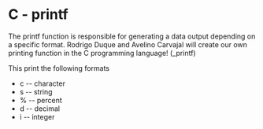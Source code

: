 # C - printf

The printf function is responsible for generating a data output depending on a specific format. Rodrigo Duque and Avelino Carvajal will create our own printing function in the C programming language! (_printf)

This print the following formats

* c -- character 
* s -- string
* % -- percent
* d -- decimal
* i -- integer
